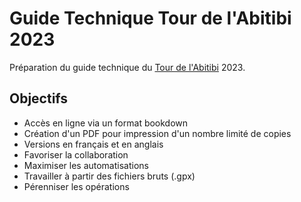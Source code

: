 # Guide Technique Tour de l'Abitibi 2023

Préparation du guide technique du [Tour de l'Abitibi](https://tourabitibi.com/) 2023.

## Objectifs

- Accès en ligne via un format bookdown
- Création d'un PDF pour impression d'un nombre limité de copies
- Versions en français et en anglais
- Favoriser la collaboration
- Maximiser les automatisations
- Travailler à partir des fichiers bruts (.gpx)
- Pérenniser les opérations